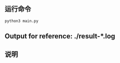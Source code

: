 #

## 运行命令    

```shell
python3 main.py
```

## Output for reference: ./result-*.log

## 说明  
```python


```
